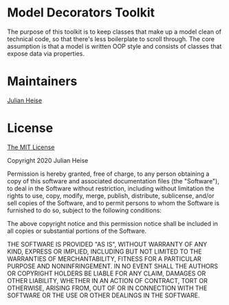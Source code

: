 # Model Decorators Toolkit

The purpose of this toolkit is to keep classes that make up a model clean of technical code, so that there's less 
boilerplate to scroll through. The core assumption is that a model is written OOP style and consists of classes that
expose data via properties.

# Maintainers

[Julian Heise](https://github.com/juheise)

# License

[The MIT License](https://opensource.org/licenses/MIT)

Copyright 2020 Julian Heise

Permission is hereby granted, free of charge, to any person obtaining a copy of this software and associated 
documentation files (the "Software"), to deal in the Software without restriction, including without limitation the 
rights to use, copy, modify, merge, publish, distribute, sublicense, and/or sell copies of the Software, and to permit 
persons to whom the Software is furnished to do so, subject to the following conditions:

The above copyright notice and this permission notice shall be included in all copies or substantial portions of the 
Software.

THE SOFTWARE IS PROVIDED "AS IS", WITHOUT WARRANTY OF ANY KIND, EXPRESS OR IMPLIED, INCLUDING BUT NOT LIMITED TO THE 
WARRANTIES OF MERCHANTABILITY, FITNESS FOR A PARTICULAR PURPOSE AND NONINFRINGEMENT. IN NO EVENT SHALL THE AUTHORS OR 
COPYRIGHT HOLDERS BE LIABLE FOR ANY CLAIM, DAMAGES OR OTHER LIABILITY, WHETHER IN AN ACTION OF CONTRACT, TORT OR 
OTHERWISE, ARISING FROM, OUT OF OR IN CONNECTION WITH THE SOFTWARE OR THE USE OR OTHER DEALINGS IN THE SOFTWARE.
